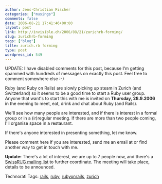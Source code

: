 ```yaml
---
author: Jens-Christian Fischer
categories: ["musings"]
comments: false
date: 2006-08-21 17:41:46+00:00
layout: post
link: http://invisible.ch/2006/08/21/zurichrb-forming/
slug: zurichrb-forming
tags: ["blog"]
title: zurich.rb forming
type: post
wordpress_id: 549
---
```


UPDATE: I have disabled comments for this post, because I'm getting spammed with hundreds of messages on exactly this post. Feel free to comment somewhere else :-)

Ruby (and Ruby on Rails) are slowly picking up steam in Zurich (and Switzerland) so it seems to be a good time to start a Ruby user group. Anyone that want's to start this with me is invited on **Thursday, 28.9.2006** in the evening to meet, eat, drink and chat about Ruby (and Rails). 

We'll see how many people are interested, and if there is interest in a formal group or in a (ir)regular meeting. If there are more than two people coming, I'll organise space in a restaurant.

If there's anyone interested in presenting something, let me know.

Please comment here if you are interested, send me an email at  or find another way to get in touch with me.

**Update:** There's a lot of interest, we are up to 7 people now, and there's a [SwissRUG mailing list][1] to further coordinate. The meeting  will take place, details to be announced.


[1]: http://newfoundedpower.com/mailman/listinfo/swissrug_newfoundedpower.com 



Technorati Tags: [rails](http://www.technorati.com/tag/rails), [ruby](http://www.technorati.com/tag/ruby), [rubyonrails](http://www.technorati.com/tag/rubyonrails), [zurich](http://www.technorati.com/tag/zurich)
